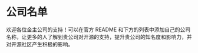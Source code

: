 <script setup>
import { VPTeamMembers } from 'vitepress/theme'

const members = [
  {
    avatar: 'https://www.github.com/yyx990803.png',
    name: 'Evan You',
    title: 'Author of @vuejs and @vitejs',
    links: [
      { icon: 'github', link: 'https://github.com/yyx990803' },
      { icon: 'twitter', link: 'https://twitter.com/youyuxi' }
    ]
  },
    {
    avatar: 'https://avatars.githubusercontent.com/u/12064746?v=4',
    name: '句乐部',
    title: '让你上瘾的 英语学习工具',
    links: [
      { icon: 'github', link: 'https://github.com/cuixueshe/earthworm' },
      { icon: 'twitter', link: 'https://x.com/cuixr1314' }
    ]
  }
]
</script>

# 公司名单

欢迎各位金主公司的支持！可以在官方 README 和下方的列表中添加自己的公司名称，让更多的人了解到贵公司对开源的支持，提升贵公司的知名度和影响力，并对开源社区产生积极的影响。

<VPTeamMembers size="small" :members />
